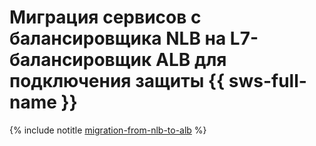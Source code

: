 # Миграция сервисов с балансировщика NLB на L7-балансировщик ALB для подключения защиты {{ sws-full-name }}

{% include notitle [migration-from-nlb-to-alb](../../../_tutorials/security/migration-from-nlb-to-alb.md) %}
